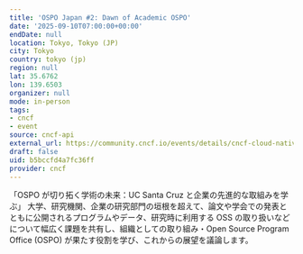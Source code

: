 ```yaml
---
title: 'OSPO Japan #2: Dawn of Academic OSPO'
date: '2025-09-10T07:00:00+00:00'
endDate: null
location: Tokyo, Tokyo (JP)
city: Tokyo
country: tokyo (jp)
region: null
lat: 35.6762
lon: 139.6503
organizer: null
mode: in-person
tags:
- cncf
- event
source: cncf-api
external_url: https://community.cncf.io/events/details/cncf-cloud-native-community-japan-presents-ospo-japan-2-dawn-of-academic-ospo/
draft: false
uid: b5bccfd4a7fc36ff
provider: cncf
---
```

「OSPO が切り拓く学術の未来：UC Santa Cruz と企業の先進的な取組みを学ぶ」
大学、研究機関、企業の研究部門の垣根を超えて、論文や学会での発表とともに公開されるプログラムやデータ、研究時に利用する OSS の取り扱いなどについて幅広く課題を共有し、組織としての取り組み・Open Source Program Office (OSPO) が果たす役割を学び、これからの展望を議論します。
